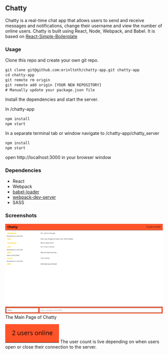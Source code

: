 ## Chatty 
Chatty is a real-time chat app that allows users to send and receive messages and notifications, change their username and view the number of online users. Chatty is built using React, Node, Webpack, and Babel. It is based on [React-Simple-Boilerplate](https://github.com/lighthouse-labs/react-simple-boilerplate)

### Usage

Clone this repo and create your own git repo.

```
git clone git@github.com:erinltoth/chatty-app.git chatty-app
cd chatty-app
git remote rm origin
git remote add origin [YOUR NEW REPOSITORY]
# Manually update your package.json file
```

Install the dependencies and start the server.

In /chatty-app
```
npm install
npm start
```
In a separate terminal tab or window navigate to /chatty-app/chatty_server

```
npm install
npm start
```

open http://localhost:3000 in your browser window


### Dependencies

* React
* Webpack
* [babel-loader](https://github.com/babel/babel-loader)
* [webpack-dev-server](https://github.com/webpack/webpack-dev-server)
* SASS

### Screenshots

![Chatty Main Page](https://github.com/erinltoth/chatty-app/blob/master/docs/main-page.png?raw=true)
The Main Page of Chatty

![User Count](https://github.com/erinltoth/chatty-app/blob/master/docs/user-count.png?raw=true)
The user count is live depending on when users open or close their connection to the server.